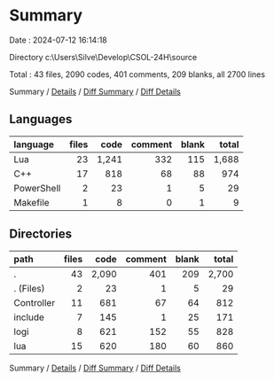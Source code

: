 # Summary

Date : 2024-07-12 16:14:18

Directory c:\\Users\\Silve\\Develop\\CSOL-24H\\source

Total : 43 files,  2090 codes, 401 comments, 209 blanks, all 2700 lines

Summary / [Details](details.md) / [Diff Summary](diff.md) / [Diff Details](diff-details.md)

## Languages
| language | files | code | comment | blank | total |
| :--- | ---: | ---: | ---: | ---: | ---: |
| Lua | 23 | 1,241 | 332 | 115 | 1,688 |
| C++ | 17 | 818 | 68 | 88 | 974 |
| PowerShell | 2 | 23 | 1 | 5 | 29 |
| Makefile | 1 | 8 | 0 | 1 | 9 |

## Directories
| path | files | code | comment | blank | total |
| :--- | ---: | ---: | ---: | ---: | ---: |
| . | 43 | 2,090 | 401 | 209 | 2,700 |
| . (Files) | 2 | 23 | 1 | 5 | 29 |
| Controller | 11 | 681 | 67 | 64 | 812 |
| include | 7 | 145 | 1 | 25 | 171 |
| logi | 8 | 621 | 152 | 55 | 828 |
| lua | 15 | 620 | 180 | 60 | 860 |

Summary / [Details](details.md) / [Diff Summary](diff.md) / [Diff Details](diff-details.md)